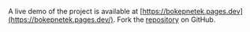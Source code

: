 A live demo of the project is available at [https://bokepnetek.pages.dev](https://bokepnetek.pages.dev/).
Fork the [repository](https://github.com/kartatuka/bokeppascol) on GitHub.